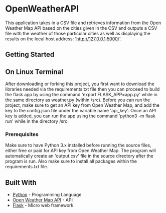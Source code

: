 # OpenWeatherAPI

This application takes in a CSV file and retrieves information from the Open Weather Map API based on the cities given in the CSV and outputs a CSV file with the weather of those particular cities as well as displaying the results on the local host address: 'http://127.0.0.1:5000/'.



## Getting Started

## On Linux Terminal
After downloading or forking this project, you first want to download the libraries needed via the requirements.txt file then you can proceed to build the flask app by using the command 'export FLASK_APP=app.py' while in the same directory as weather.py (within /src). Before you can run the project, make sure to get an API key from Open Weather Map, and add the key to the config.json file under the variable name 'api_key'. Once an API key is added, you can run the app using the command 'python3 -m flask run' while in the directory /src.

### Prerequisites

Make sure to have Python 3.x installed before running the source files, either free or paid for API key from Open Weather Map. The program will automatically create an 'output.csv' file in the source directory after the program is run. Also make sure to install all packages within the requirements.txt file.


## Built With

* [Python](https://docs.python.org/3.6/) - Programming Language
* [Open Weather Map API](https://openweathermap.org/current) - API
* [Flask](http://flask.pocoo.org/docs/1.0/) - Micro web framework
